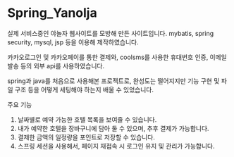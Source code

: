 # Spring_Yanolja
실제 서비스중인 야놀자 웹사이트를 모방해 만든 사이트입니다.
mybatis, spring security, mysql, jsp 등을 이용해 제작하였습니다.

카카오로그인 및 카카오페이를 통한 결제와, coolsms를 사용한 휴대번호 인증, 이메일 발송 등의 외부 api를 사용하였습니다.

spring과 java를 처음으로 사용해본  프로젝트로, 완성도는 떨어지지만 기능 구현 및 파일 구조 등을 어떻게 세팅해야 하는지 배울 수 있었습니다.

주요 기능
1. 날짜별로 예약 가능한 호텔 목록을 보여줄 수 있습니다.
2. 내가 예약한 호텔을 장바구니에 담아 둘 수 있으며, 추후 결제가 가능합니다.
3. 결제한 금액의 일정량을 포인트로 저장할 수 있습니다.
4. 스프링 세션을 사용해서, 페이지 재접속 시 로그인 유지 및 관리가 가능합니다. 
